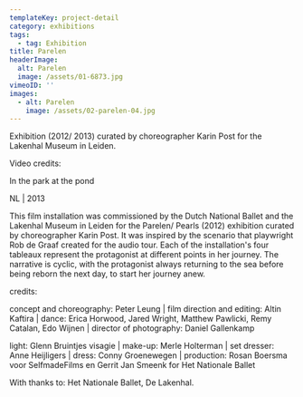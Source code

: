 ```yaml
---
templateKey: project-detail
category: exhibitions
tags:
  - tag: Exhibition
title: Parelen
headerImage:
  alt: Parelen
  image: /assets/01-6873.jpg
vimeoID: ''
images:
  - alt: Parelen
    image: /assets/02-parelen-04.jpg
---
```


Exhibition (2012/ 2013) curated by choreographer Karin Post for the Lakenhal Museum in Leiden.

Video credits:

In the park at the pond

NL | 2013

This film installation was commissioned by the Dutch National Ballet and the Lakenhal Museum in Leiden for the Parelen/ Pearls (2012) exhibition curated by choreographer Karin Post. It was inspired by the scenario that playwright Rob de Graaf created for the audio tour. Each of the installation's four tableaux represent the protagonist at different points in her journey. The narrative is cyclic, with the protagonist always returning to the sea before being reborn the next day, to start her journey anew.

credits:

concept and choreography: Peter Leung | film direction and editing: Altin Kaftira | dance: Erica Horwood, Jared Wright, Matthew Pawlicki, Remy Catalan, Edo Wijnen | director of photography: Daniel Gallenkamp

light: Glenn Bruintjes visagie | make-up: Merle Holterman | set dresser: Anne Heijligers | dress: Conny Groenewegen | production: Rosan Boersma voor SelfmadeFilms en Gerrit Jan Smeenk for Het Nationale Ballet

With thanks to: Het Nationale Ballet, De Lakenhal.
